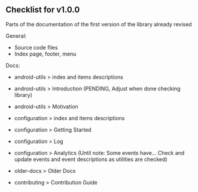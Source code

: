 ## Checklist for v1.0.0

Parts of the documentation of the first version of the library already revised

General:
- Source code files
- Index page, footer, menu

Docs:

- android-utils > index and items descriptions
- android-utils > Introduction (PENDING, Adjust when done checking library)
- android-utils > Motivation

- configuration > index and items descriptions
- configuration > Getting Started
- configuration > Log
- configuration > Analytics (Until note: Some events have... Check and update events and event descriptions as utilities are checked)

- older-docs > Older Docs

- contributing > Contribution Guide